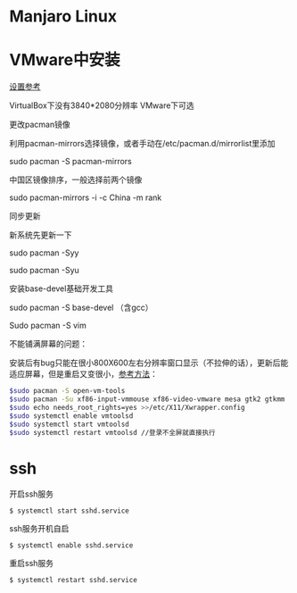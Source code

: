 # Manjaro Linux

# VMware中安装

[设置参考](https://mrswolf.github.io/zh-cn/2019/05/24/manjaro%E8%B8%A9%E5%9D%91%E8%AE%B0/#%E5%AE%89%E8%A3%85base-devel)

VirtualBox下没有3840*2080分辨率 VMware下可选

更改pacman镜像 

利用pacman-mirrors选择镜像，或者手动在/etc/pacman.d/mirrorlist里添加

sudo pacman -S pacman-mirrors

中国区镜像排序，一般选择前两个镜像

sudo pacman-mirrors -i -c China -m rank

同步更新

新系统先更新一下

sudo pacman -Syy

sudo pacman -Syu

安装base-devel基础开发工具 

sudo pacman -S base-devel （含gcc）

Sudo pacman -S vim

不能铺满屏幕的问题：

安装后有bug只能在很小800X600左右分辨率窗口显示（不拉伸的话），更新后能适应屏幕，但是重启又变很小，[参考方法](https://github.com/Feliz-SZK/Linux-Decoded/blob/master/Fix%20Resolution%20Issue%20on%20Manjaro(Vmware%20Guest).Md)：

```bash
$sudo pacman -S open-vm-tools
$sudo pacman -Su xf86-input-vmmouse xf86-video-vmware mesa gtk2 gtkmm
$sudo echo needs_root_rights=yes >>/etc/X11/Xwrapper.config
$sudo systemctl enable vmtoolsd
$sudo systemctl start vmtoolsd
$sudo systemctl restart vmtoolsd //登录不全屏就直接执行
```

# ssh

开启ssh服务

`$ systemctl start sshd.service`

ssh服务开机自启

`$ systemctl enable sshd.service`

重启ssh服务

`$ systemctl restart sshd.service`



